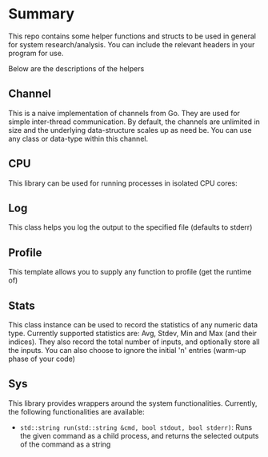 # Summary

This repo contains some helper functions and structs to be used in general for system research/analysis. You can include
the relevant headers in your program for use.

Below are the descriptions of the helpers

## Channel

This is a naive implementation of channels from Go. They are used for simple inter-thread communication.
By default, the channels are unlimited in size and the underlying data-structure scales up as need be. You can use any
class or data-type within this channel.

## CPU

This library can be used for running processes in isolated CPU cores:

## Log

This class helps you log the output to the specified file (defaults to stderr)

## Profile

This template allows you to supply any function to profile (get the runtime of)

## Stats

This class instance can be used to record the statistics of any numeric data type. Currently supported statistics are:
Avg, Stdev, Min and Max (and their indices). They also record the total number of inputs, and optionally store all the
inputs. You can also choose to ignore the initial 'n' entries (warm-up phase of your code)

## Sys

This library provides wrappers around the system functionalities. Currently, the following functionalities are
available:

- `std::string run(std::string &cmd, bool stdout, bool stderr)`: Runs the given command as a child process, and returns the selected outputs of
  the command as a string